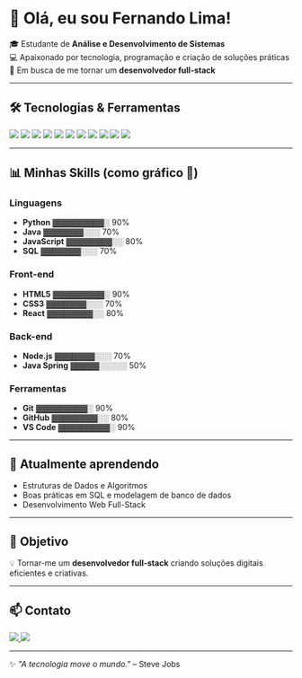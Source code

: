 # 👋 Olá, eu sou Fernando Lima!

🎓 Estudante de **Análise e Desenvolvimento de Sistemas**  
💻 Apaixonado por tecnologia, programação e criação de soluções práticas  
🚀 Em busca de me tornar um **desenvolvedor full-stack**

---

## 🛠️ Tecnologias & Ferramentas

<p align="left">
  <img src="https://img.shields.io/badge/-Python-3776AB?style=for-the-badge&logo=python&logoColor=white" /> 
  <img src="https://img.shields.io/badge/-Java-007396?style=for-the-badge&logo=java&logoColor=white" /> 
  <img src="https://img.shields.io/badge/-JavaScript-F7DF1E?style=for-the-badge&logo=javascript&logoColor=black" /> 
  <img src="https://img.shields.io/badge/-HTML5-E34F26?style=for-the-badge&logo=html5&logoColor=white" /> 
  <img src="https://img.shields.io/badge/-CSS3-1572B6?style=for-the-badge&logo=css3&logoColor=white" /> 
  <img src="https://img.shields.io/badge/-React-61DAFB?style=for-the-badge&logo=react&logoColor=black" /> 
  <img src="https://img.shields.io/badge/-Node.js-339933?style=for-the-badge&logo=node.js&logoColor=white" /> 
  <img src="https://img.shields.io/badge/-MySQL-4479A1?style=for-the-badge&logo=mysql&logoColor=white" /> 
  <img src="https://img.shields.io/badge/-PostgreSQL-4169E1?style=for-the-badge&logo=postgresql&logoColor=white" /> 
  <img src="https://img.shields.io/badge/-Git-F05032?style=for-the-badge&logo=git&logoColor=white" /> 
  <img src="https://img.shields.io/badge/-GitHub-181717?style=for-the-badge&logo=github&logoColor=white" />
</p>

---

## 📊 Minhas Skills (como gráfico 🎨)

### Linguagens
- **Python**      ▓▓▓▓▓▓▓▓▓░ 90%  
- **Java**        ▓▓▓▓▓▓▓░░░ 70%  
- **JavaScript**  ▓▓▓▓▓▓▓▓░░ 80%  
- **SQL**         ▓▓▓▓▓▓▓░░░ 70%  

### Front-end
- **HTML5**       ▓▓▓▓▓▓▓▓▓░ 90%  
- **CSS3**        ▓▓▓▓▓▓▓░░░ 70%  
- **React**       ▓▓▓▓▓▓▓▓░░ 80%  

### Back-end
- **Node.js**     ▓▓▓▓▓▓▓░░░ 70%  
- **Java Spring** ▓▓▓▓▓░░░░░ 50%  

### Ferramentas
- **Git**         ▓▓▓▓▓▓▓▓▓░ 90%  
- **GitHub**      ▓▓▓▓▓▓▓▓░░ 80%  
- **VS Code**     ▓▓▓▓▓▓▓▓▓░ 90%  

---

## 🌱 Atualmente aprendendo
- Estruturas de Dados e Algoritmos  
- Boas práticas em SQL e modelagem de banco de dados  
- Desenvolvimento Web Full-Stack  

---

## 🎯 Objetivo
💡 Tornar-me um **desenvolvedor full-stack** criando soluções digitais eficientes e criativas.  

---

## 📫 Contato
<p>
  <a href="https://www.linkedin.com/">
    <img src="https://img.shields.io/badge/-LinkedIn-0A66C2?style=for-the-badge&logo=linkedin&logoColor=white" />
  </a>
  <a href="mailto:seuemail@email.com">
    <img src="https://img.shields.io/badge/-Email-D14836?style=for-the-badge&logo=gmail&logoColor=white" />
  </a>
</p>

---

✨ _"A tecnologia move o mundo."_ – Steve Jobs
